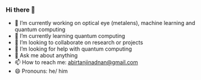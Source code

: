 ### Hi there 👋


<!-- **abirtanjinadnan/abirtanjinadnan** is a ✨ _special_ ✨ repository because its `README.md` (this file) appears on your GitHub profile. -->

<!-- Here are some ideas to get you started: -->

- 🔭 I’m currently working on optical eye (metalens), machine learning and quantum computing   
- 🌱 I’m currently learning quantum computing   
- 👯 I’m looking to collaborate on research or projects   
- 🤔 I’m looking for help with quantum computing   
- 💬 Ask me about anything   
- 📫 How to reach me: abirtanjinadnan@gmail.com
- 😄 Pronouns: he/ him   
<!-- - ⚡ Fun fact: ... -->


